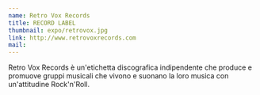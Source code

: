 ```yaml
---
name: Retro Vox Records
title: RECORD LABEL
thumbnail: expo/retrovox.jpg
link: http://www.retrovoxrecords.com
mail:
---
```


Retro Vox Records è un'etichetta discografica indipendente che produce e promuove gruppi musicali che vivono e suonano la loro musica con un'attitudine Rock'n'Roll. 
